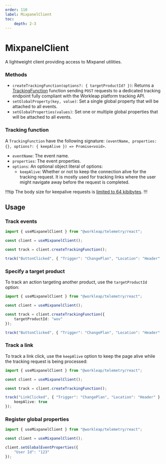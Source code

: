 ```yaml
---
order: 110
label: MixpanelClient
toc:
    depth: 2-3
---
```


# MixpanelClient

A lightweight client providing access to Mixpanel utilities.

### Methods

- `createTrackingFunction(options?: { targetProductId? })`: Returns a [TrackingFunction](#tracking-function) function sending `POST` requests to a dedicated tracking endpoint fully compliant with the Workleap platform tracking API.
- `setGlobalProperty(key, value)`: Set a single global property that will be attached to all events.
- `setGlobalProperties(values)`: Set one or multiple global properties that will be attached to all events.

### Tracking function

A `TrackingFunction` have the following signature: `(eventName, properties: {}, options?: { keepAlive }) => Promise<void>`.

- `eventName`: The event name.
- `properties`: The event properties.
- `options`: An optional object literal of options:
    - `keepAlive`: Whether or not to keep the connection alive for the tracking request. It is mostly used for tracking links where the user might navigate away before the request is completed.

!!!tip
The body size for keepalive requests is [limited to 64 kibibytes](https://developer.mozilla.org/en-US/docs/Web/API/RequestInit#keepalive).
!!!

## Usage

### Track events

```ts !#5,7
import { useMixpanelClient } from "@workleap/telemetry/react";

const client = useMixpanelClient();

const track = client.createTrackingFunction();

track("ButtonClicked", { "Trigger": "ChangePlan", "Location": "Header" });
```

### Specify a target product

To track an action targeting another product, use the `targetProductId` option:

```ts !#6
import { useMixpanelClient } from "@workleap/telemetry/react";

const client = useMixpanelClient();

const track = client.createTrackingFunction({
    targetProductId: "wov"
});

track("ButtonClicked", { "Trigger": "ChangePlan", "Location": "Header" });
```

### Track a link

To track a link click, use the `keepAlive` option to keep the page alive while the tracking request is being processed:

```ts !#8
import { useMixpanelClient } from "@workleap/telemetry/react";

const client = useMixpanelClient();

const track = client.createTrackingFunction();

track("LinkClicked", { "Trigger": "ChangePlan", "Location": "Header" }, {
    keepAlive: true
});
```

### Register global properties

```ts !#5-7
import { useMixpanelClient } from "@workleap/telemetry/react";

const client = useMixpanelClient();

client.setGlobalEventProperties({
    "User Id": "123"
});
```
